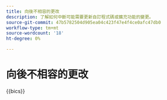 ```yaml
---
title: 向後不相容的更改
description: 了解如何中斷可能需要更新自訂程式碼或擴充功能的變更。
source-git-commit: 47b5782504d905ea04c423f47e4f4ce0afc47db0
workflow-type: tm+mt
source-wordcount: '18'
ht-degree: 0%

---
```



# 向後不相容的更改

{{bics}}
